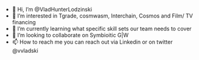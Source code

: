 - 👋 Hi, I’m @VladHunterLodzinski
- 👀 I’m interested in Tgrade, cosmwasm, Interchain, Cosmos and Film/ TV financing
- 🌱 I’m currently learning what specific skill sets our team needs to cover
- 💞️ I’m looking to collaborate on Symbioitic G|W
- 📫 How to reach me you can reach out via Linkedin or on twitter @vvladski

<!---
VladHunterLodzinski/VladHunterLodzinski is a ✨ special ✨ repository because its `README.md` (this file) appears on your GitHub profile.
You can click the Preview link to take a look at your changes.
--->
